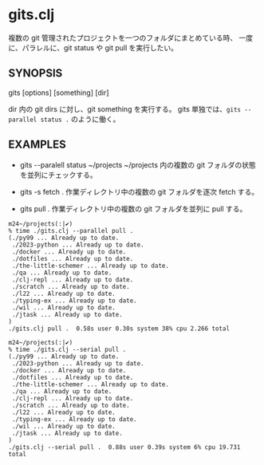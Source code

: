 # gits.clj

複数の git 管理されたプロジェクトを一つのフォルダにまとめている時、
一度に、パラレルに、git status や git pull を実行したい。

## SYNOPSIS
gits [options] [something] [dir]

dir 内の git dirs に対し、git something を実行する。
gits 単独では、`gits --parallel status .` のように働く。

## EXAMPLES
- gits --paralell status ~/projects
  ~/projects 内の複数の git フォルダの状態を並列にチェックする。

- gits -s fetch .
  作業ディレクトリ中の複数の git フォルダを逐次 fetch する。

- gits pull .
  作業ディレクトリ中の複数の git フォルダを並列に pull する。


```shell
m24~/projects(:|✔)
% time ./gits.clj --parallel pull .
(./py99 ... Already up to date.
 ./2023-python ... Already up to date.
 ./docker ... Already up to date.
 ./dotfiles ... Already up to date.
 ./the-little-schemer ... Already up to date.
 ./qa ... Already up to date.
 ./clj-repl ... Already up to date.
 ./scratch ... Already up to date.
 ./l22 ... Already up to date.
 ./typing-ex ... Already up to date.
 ./wil ... Already up to date.
 ./jtask ... Already up to date.
)
./gits.clj pull .  0.58s user 0.30s system 38% cpu 2.266 total

m24~/projects(:|✔)
% time ./gits.clj --serial pull .
(./py99 ... Already up to date.
 ./2023-python ... Already up to date.
 ./docker ... Already up to date.
 ./dotfiles ... Already up to date.
 ./the-little-schemer ... Already up to date.
 ./qa ... Already up to date.
 ./clj-repl ... Already up to date.
 ./scratch ... Already up to date.
 ./l22 ... Already up to date.
 ./typing-ex ... Already up to date.
 ./wil ... Already up to date.
 ./jtask ... Already up to date.
)
./gits.clj --serial pull .  0.88s user 0.39s system 6% cpu 19.731 total
```
